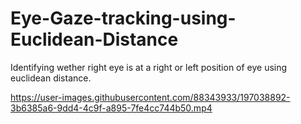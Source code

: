 # Eye-Gaze-tracking-using-Euclidean-Distance

Identifying wether right eye is at a right or left position of eye using euclidean distance.



https://user-images.githubusercontent.com/88343933/197038892-3b6385a6-9dd4-4c9f-a895-7fe4cc744b50.mp4

